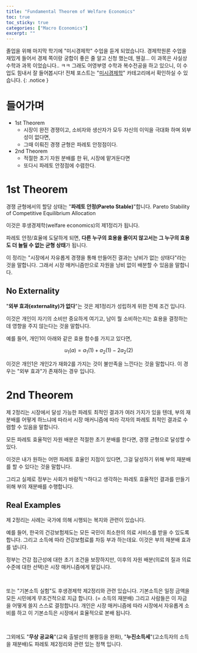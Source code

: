 ```yaml
---
title: "Fundamental Theorem of Welfare Economics"
toc: true
toc_sticky: true
categories: ["Macro Economics"]
excerpt: ""
---
```


졸업을 위해 마지막 학기에 "미시경제학" 수업을 듣게 되었습니다.
경제학원론 수업을 재밌게 들어서 경제 쪽이랑 궁합이 좋은 줄 알고 신청 했는데, 웬걸... 이 과목은 사실상 수학과 과목 이었습니다.. ㅋㅋ
그래도 어영부영 수학과 복수전공을 하고 있으니, 이 수업도 힘내서 잘 들어봅시다!
전체 포스트는 "[미시경제학](/categories/micro-economics)" 카테고리에서 확인하실 수 있습니다.
{: .notice }

# 들어가며

- 1st Theorem
  - 시장이 완전 경쟁이고, 소비자와 생산자가 모두 자신의 이익을 극대화 하며 외부성이 없다면,
  - 그때 이뤄진 경쟁 균형은 파레토 안정점이다.
- 2nd Theorem
  - 적절한 초기 자원 분배를 한 뒤, 시장에 맡겨둔다면
  - 또다시 파레토 안정점에 수렴한다.

# 1st Theorem

<div class="definition" markdown="1">

경쟁 균형에서의 할당 상태는 "**파레토 안정(Pareto Stable)**"합니다.
Pareto Stability of Competitive Equilibrium Allocation

</div>

이것은 후생경제학(welfare economics)의 제1정리가 됩니다.

파레토 안정/효율에 도달하게 되면, **다른 누구의 효용을 줄이지 않고서는 그 누구의 효용도 더 늘릴 수 없는 균형 상태**가 됩니다.

이 정리는 "시장에서 자유롭게 경쟁을 통해 만들어진 결과는 낭비가 없는 상태다"라는 것을 말합니다. 그래서 시장 매커니즘만으로 자원을 낭비 없이 배분할 수 있음을 말합니다.

## No Externality

"**외부 효과(externality)가 없다**"는 것은 제1정리가 성립하게 위한 전제 조건 입니다.

이것은 개인이 자기의 소비만 중요하게 여기고, 남이 뭘 소비하는지는 효용을 결정하는데 영향을 주지 않는다는 것을 말합니다.

예를 들어, 개인1이 아래와 같은 효용 함수를 가지고 있다면,

$$
u_1(a) = a_1(1) + a_2(1) - 2 a_2(2)
$$

이것은 개인1은 개인2가 재화2를 가지는 것이 불만족을 느낀다는 것을 말합니다. 이 경우는 "외부 효과"가 존재하는 경우 입니다.

# 2nd Theorem

제 2정리는 시장에서 달성 가능한 파레토 최적인 결과가 여러 가지가 있을 텐데, 부의 재분배를 어떻게 하느냐에 따라서 시장 매커니즘에 따라 각자의 파레토 최적인 결과로 수렴할 수 있음을 말합니다.

<div class="definition" markdown="1">

모든 파레토 효율적인 자원 배분은 적절한 초기 분배를 한다면, 경쟁 균형으로 달성할 수 있다.

</div>

이것은 내가 원하는 어떤 파레토 효율인 지점이 있다면, 그걸 달성하기 위해 부의 재분배를 할 수 있다는 것을 말합니다.

그리고 실제로 정부는 사회가 바람직ㄱ하다고 생각하는 파레토 효율적인 결과를 만들기 위해 부의 재분배를 수행합니다.

## Real Examples

제 2정리는 사례는 국가에 의해 시행되는 복지와 관련이 있습니다.

예를 들어, 한국의 건강보험제도는 모든 국민이 최소한의 의료 서비스를 받을 수 있도록 합니다. 그리고 소득에 따라 건강보험료를 차등 부과 하는데요. 이것은 부의 재분배 효과를 냅니다.

정부는 건강 접근성에 대한 초기 조건을 보장하지만, 이후의 자원 배분(의료의 질과 의료 수준에 대한 선택)은 시장 매커니즘에게 맡깁니다.

<br/>

또는 "기본소득 실험"도 후생경제학 제2정리와 관련 있습니다. 기본소득은 일정 금액을 모든 시민에게 무조건적으로 지급 합니다. (= 소득의 재분배) 그리고 사람들은 이 자금을 어떻게 쓸지 스스로 결정합니다. 개인은 시장 매커니즘에 따라 시장에서 자유롭게 소비를 하고 이 기본소득은 시장에서 효율적으로 본배 됩니다.

<br/>

그외에도 "**무상 공교육**"(교육 출발선의 불평등을 완화), "**누진소득세**"(고소득자의 소득을 재분배)도 파레토 제2정리와 관련 있는 정책 입니다.
